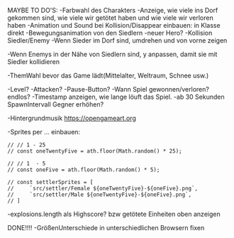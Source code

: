 MAYBE TO DO'S:
-Farbwahl des Charakters
-Anzeige, wie viele ins Dorf gekommen sind, wie viele wir getötet haben und wie viele wir verloren haben
-Animation und Sound bei Kollision/Disappear einbauen: in Klasse direkt
-Bewegungsanimation von den Siedlern
-neuer Hero?
-Kollision Siedler/Enemy
-Wenn Sieder im Dorf sind, umdrehen und von vorne zeigen

-Wenn Enemys in der Nähe von Siedlern sind, y anpassen, damit sie mit Siedler kollidieren

-ThemWahl bevor das Game lädt(Mittelalter, Weltraum, Schnee usw.)

-Level?
-Attacken?
-Pause-Button?
-Wann Spiel gewonnen/verloren? endlos?
-Timestamp anzeigen, wie lange löuft das Spiel.
-ab 30 Sekunden SpawnIntervall Gegner erhöhen?

-Hintergrundmusik https://opengameart.org

-Sprites per ... einbauen:

    // // 1 - 25
    // const oneTwentyFive = ath.floor(Math.random() * 25);

    // // 1  - 5
    // const oneFive = ath.floor(Math.random() * 5);

    // const settlerSprites = [
    //     `src/settler/Female ${oneTwentyFive}-${oneFive}.png`,
    //     `src/settler/Male ${oneTwentyFive}-${oneFive}.png`,
    // ]

-explosions.length als Highscore? bzw getötete Einheiten oben anzeigen

DONE!!!!
-GrößenUnterschiede in unterschiedlichen Browsern fixen
